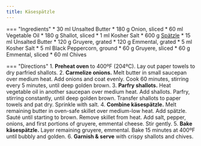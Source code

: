 ```yaml
---
title: Käsespätzle
---
```


=== "Ingredients"
    * 30 ml Unsalted Butter
    * 180 g Onion, sliced
    * 60 ml Vegetable Oil
    * 180 g Shallot, sliced
    * 1 ml Kosher Salt
    * 600 g [Spätzle](spaetzle.md)
    * 15 ml Unsalted Butter
    * 120 g Gruyere, grated
    * 120 g Emmental, grated
    * 5 ml Kosher Salt
    * 5 ml Black Peppercorn, ground
    * 60 g Gruyere, sliced
    * 60 g Emmental, sliced
    * 60 ml Chives

=== "Directions"
    1. **Preheat oven** to 400ºF (204ºC). Lay out paper towels to dry parfried shallots.
    2. **Carmelize onions.** Melt butter in small saucepan over medium heat. Add onions and coat evenly. Cook 60 minutes, stirring every 5 minutes, until deep golden brown.
    3. **Parfry shallots.** Heat vegetable oil in another saucepan over medium heat. Add shallots. Parfry, stirring constantly, until deep golden brown. Transfer shallots to paper towels and pat dry. Sprinkle with salt.
    4. **Combine käsespätzle.** Melt remaining butter in oven-safe skillet over medium-low heat. Add spätzle. Sauté until starting to brown. Remove skillet from heat. Add salt, pepper, onions, and first portions of gruyere, emmental cheese. Stir gently.
    5. **Bake käsespätzle.** Layer remaining gruyere, emmental. Bake 15 minutes at 400ºF until bubbly and golden.
    6. **Garnish & serve** with crispy shallots and chives.

[^1]:
    Vetter, Delaney. ["Käsespätzle (Cheesy Spaetzle With Caramelized Onions & Crispy Shallots)."](https://food52.com/recipes/82616-spaetzle-recipe-with-cheese-onions) *Food 52.* 26 February 2020. Accessed 2020.
